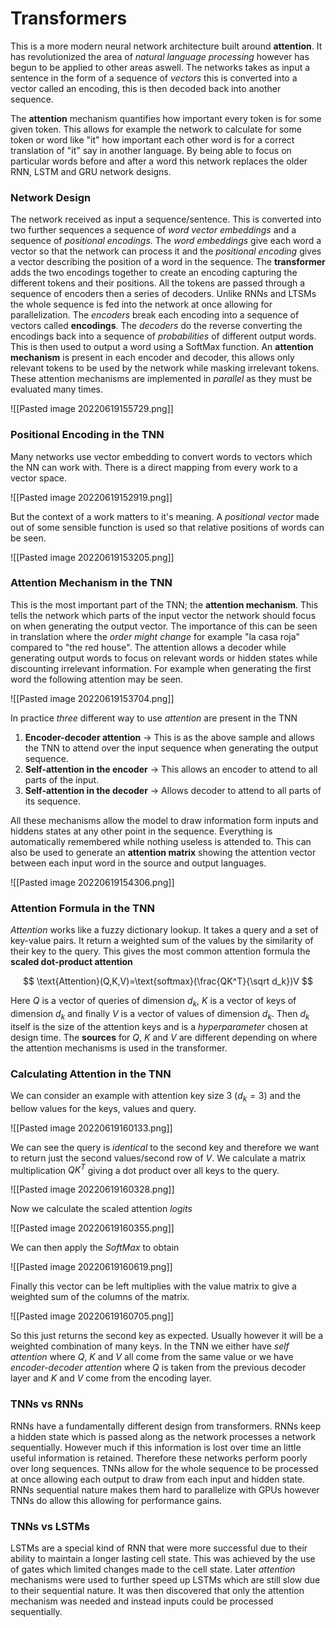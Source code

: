 # Transformers
This is a more modern neural network architecture built around **attention**. It has revolutionized the area of *natural language processing* however has begun to be applied to other areas aswell. The networks takes as input a sentence in the form of a sequence of *vectors* this is converted into a vector called an encoding, this is then decoded back into another sequence. 

The **attention** mechanism quantifies how important every token is for some given token. This allows for example the network to calculate for some token or word like "it" how important each other word is for a correct translation of "it" say in another language. By being able to focus on particular words before and after a word this network replaces the older RNN, LSTM and GRU network designs.

### Network Design
The network received as input a sequence/sentence. This is converted into two further sequences a sequence of *word vector embeddings* and a sequence of *positional encodings*. The *word embeddings* give each word a vector so that the network can process it and the *positional encoding* gives a vector describing the position of a word in the sequence. The **transformer** adds the two encodings together to create an encoding capturing the different tokens and their positions. All the tokens are passed through a sequence of encoders then a series of decoders. Unlike RNNs and LTSMs the whole sequence is fed into the network at once allowing for parallelization. The *encoders* break each encoding into a sequence of vectors called **encodings**. The *decoders* do the reverse converting the encodings back into a sequence of *probabilities* of different output words. This is then used to output a word using a SoftMax function. An **attention mechanism** is present in each encoder and decoder, this allows only relevant tokens to be used by the network while masking irrelevant tokens. These attention mechanisms are implemented in *parallel* as they must be evaluated many times.

![[Pasted image 20220619155729.png]]

### Positional Encoding in the TNN
Many networks use vector embedding to convert words to vectors which the NN can work with. There is a direct mapping from every work to a vector space.

![[Pasted image 20220619152919.png]]

But the context of a work matters to it's meaning. A *positional vector* made out of some sensible function is used so that relative positions of words can be seen.

![[Pasted image 20220619153205.png]]

### Attention Mechanism in the TNN
This is the most important part of the TNN; the **attention mechanism**. This tells the network which parts of the input vector the network should focus on when generating the output vector. The importance of this can be seen in translation where the *order might change* for example "la casa roja" compared to "the red house". The attention allows a decoder while generating output words to focus on relevant words or hidden states while discounting irrelevant information. For example when generating the first word the following attention may be seen.

![[Pasted image 20220619153704.png]]

In practice *three* different way to use *attention* are present in the TNN

1) **Encoder-decoder attention** -> This is as the above sample and allows the TNN to attend over the input sequence when generating the output sequence.
2) **Self-attention in the encoder** -> This allows an encoder to attend to all parts of the input.
3) **Self-attention in the decoder** -> Allows decoder to attend to all parts of its sequence.

All these mechanisms allow the model to  draw information form inputs and hiddens states at any other point in the sequence. Everything is automatically remembered while nothing useless is attended to. This can also be used to generate an **attention matrix** showing the attention vector between each input word in the source and output languages.

![[Pasted image 20220619154306.png]]

### Attention Formula in the TNN
*Attention* works like a fuzzy dictionary lookup. It takes a query and a set of key-value pairs. It return a weighted sum of the values by the similarity of their key to the query. This gives the most common attention formula the **scaled dot-product attention** 

$$
\text{Attention}(Q,K,V)=\text{softmax}(\frac{QK^T}{\sqrt d_k})V
$$

Here $Q$ is a vector of queries of dimension $d_k$, $K$ is a vector of keys  of dimension $d_k$ and finally $V$ is a vector of values of dimension $d_k$. Then $d_k$ itself is the size of the attention keys and is a *hyperparameter* chosen at design time. The **sources** for $Q$, $K$ and $V$ are different depending on where the attention mechanisms is used in the transformer.

### Calculating Attention in the TNN
We can consider an example with attention key size 3 ($d_k=3$) and the bellow values for the keys, values and query.

![[Pasted image 20220619160133.png]]

We can see the query is *identical* to the second key and therefore we want to return just the second values/second row of $V$. We calculate a matrix multiplication $QK^T$ giving a dot product over all keys to the query.

![[Pasted image 20220619160328.png]]

Now we calculate the scaled attention *logits*

![[Pasted image 20220619160355.png]]

We can then apply the *SoftMax* to obtain

![[Pasted image 20220619160619.png]]

Finally this vector can be left multiplies with the value matrix to give a weighted sum of the columns of the matrix.

![[Pasted image 20220619160705.png]]

So this just returns the second key as expected. Usually however it will be a weighted combination of many keys. In the TNN we either have *self attention* where $Q$, $K$ and $V$ all come from the same value or we have *encoder-decoder attention* where $Q$ is taken from the previous decoder layer and $K$ and $V$ come from the encoding layer.

### TNNs vs RNNs
RNNs have a fundamentally different design from transformers. RNNs keep a hidden state which is passed along as the network processes a network sequentially. However much if this information is lost over time an little useful information is retained. Therefore these networks perform poorly over long sequences. TNNs allow for the whole sequence to be processed at once allowing each output to draw from each input and hidden state. RNNs sequential nature makes them hard to parallelize with GPUs however TNNs do allow this allowing for performance gains.

### TNNs vs LSTMs
LSTMs are a special kind of RNN that were more successful due to their ability to maintain a longer lasting cell state. This was achieved by the use of gates which limited changes made to the cell state. Later *attention* mechanisms were used to further speed up LSTMs which are still slow due to their sequential nature. It was then discovered that only the attention mechanism was needed and instead inputs could be processed sequentially.